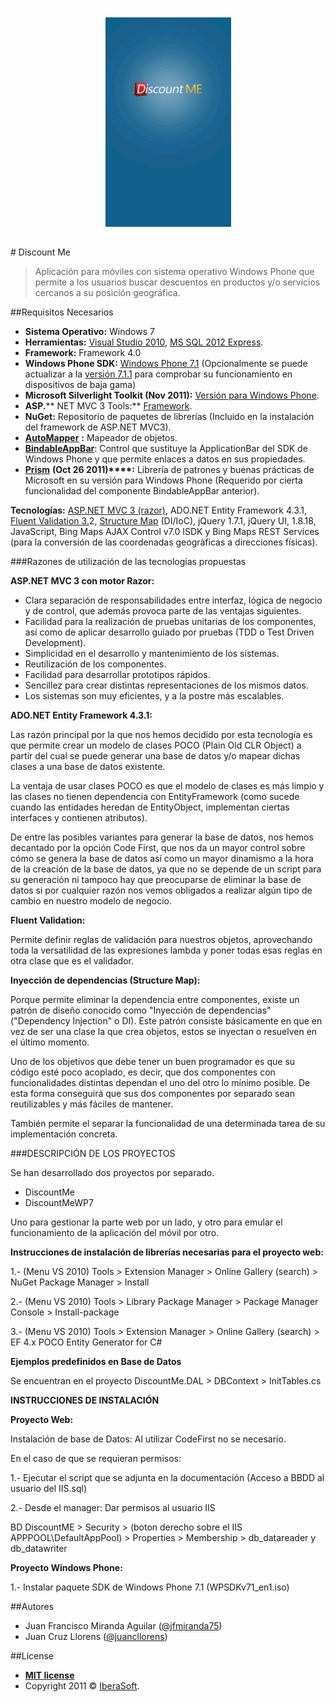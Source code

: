 <p align="center">
  <img src="/Assets/discount-me.gif" width="201" height="365" title="Discount Me">
</p>
# Discount Me

> Aplicación para móviles con sistema operativo Windows Phone que permite a los usuarios buscar descuentos en productos y/o servicios cercanos a su posición geográfica.

##Requisitos Necesarios

- **Sistema Operativo:** Windows 7
- **Herramientas:** [Visual Studio 2010](http://go.microsoft.com/?linkid=9709969), [MS SQL 2012 Express](http://www.microsoft.com/betaexperience/pd/SQLEXPCTAV2/enus/default.aspx).
- **Framework:** Framework 4.0
- **Windows Phone SDK:** [Windows Phone 7.1](http://download.microsoft.com/download/6/E/7/6E795194-EE2D-4636-AEBD-D1C42D2E06E1/WPSDKv71_en1.iso) (Opcionalmente se puede actualizar a la [versión 7.1.1](http://download.microsoft.com/download/5/6/C/56C12272-31DA-44CD-BBA3-603AA47FE564/WPSDK-7.1.1-KB2669191-x86.exe) para comprobar su funcionamiento en dispositivos de baja gama)
- **Microsoft Silverlight Toolkit (Nov 2011):** [Versión para Windows Phone](http://silverlight.codeplex.com/releases/view/75888).
- **ASP.**** NET MVC 3 Tools:** [Framework](http://www.microsoft.com/download/en/details.aspx?displaylang=en&amp;id=1491).
- **NuGet:** Repositorio de paquetes de librerías (Incluido en la instalación del framework de ASP.NET MVC3).
- [**AutoMapper**](http://nuget.org/packages/automapper) **:** Mapeador de objetos.
- [**BindableAppBar**](http://blogs.microsoft.co.il/blogs/tomershamam/archive/2011/08/22/windows-phone-enhanced-application-bar-or-bindable-appbar-part-i.aspx): Control que sustituye la ApplicationBar del SDK de Windows Phone y que permite enlaces a datos en sus propiedades.
- [**Prism**](http://compositewpf.codeplex.com/releases/view/75760#DownloadId=296865) **(Oct 26 2011)****:** Librería de patrones y buenas prácticas de Microsoft en su versión para Windows Phone (Requerido por cierta funcionalidad del componente BindableAppBar anterior).

**Tecnologías:** [ASP.NET MVC 3 (razor)](http://www.microsoft.com/download/en/details.aspx?displaylang=en&amp;id=1491), ADO.NET Entity Framework 4.3.1, [Fluent Validation 3.](http://fluentvalidation.codeplex.com/)2, [Structure Map](http://nuget.org/packages/structuremap/2.6.3) (DI/IoC), jQuery 1.7.1, jQuery UI, 1.8.18, JavaScript, Bing Maps AJAX Control v7.0 ISDK y Bing Maps REST Services (para la conversión de las coordenadas geográficas a direcciones físicas).

###Razones de utilización de las tecnologias propuestas

**ASP.NET MVC 3 con motor Razor:**

- Clara separación de responsabilidades entre interfaz, lógica de negocio y de control, que además provoca parte de las ventajas siguientes.
- Facilidad para la realización de pruebas unitarias de los componentes, así como de aplicar desarrollo guiado por pruebas (TDD o Test Driven Development).
- Simplicidad en el desarrollo y mantenimiento de los sistemas.
- Reutilización de los componentes.
- Facilidad para desarrollar prototipos rápidos.
- Sencillez para crear distintas representaciones de los mismos datos.
- Los sistemas son muy eficientes, y a la postre más escalables.

**ADO.NET Entity Framework 4.3.1:**

Las razón principal por la que nos hemos decidido por esta tecnología es que permite crear un modelo de clases POCO (Plain Old CLR Object) a partir del cual se puede generar una base de datos y/o mapear dichas clases a una base de datos existente.

La ventaja de usar clases POCO es que el modelo de clases es más limpio y las clases no tienen dependencia con EntityFramework (como sucede cuando las entidades heredan de EntityObject, implementan ciertas interfaces y contienen atributos).

De entre las posibles variantes para generar la base de datos, nos hemos decantado por la opción Code First, que nos da un mayor control sobre cómo se genera la base de datos así como un mayor dinamismo a la hora de la creación de la base de datos, ya que no se depende de un script para su generación ni tampoco hay que preocuparse de eliminar la base de datos si por cualquier razón nos vemos obligados a realizar algún tipo de cambio en nuestro modelo de negocio.

**Fluent Validation:**

Permite definir reglas de validación para nuestros objetos, aprovechando toda la versatilidad de las expresiones lambda y poner todas esas reglas en otra clase que es el validador.

**Inyección de dependencias (Structure Map):**

Porque permite eliminar la dependencia entre componentes, existe un patrón de diseño conocido como &quot;Inyección de dependencias&quot; (&quot;Dependency Injection&quot; o DI).  Este patrón consiste básicamente en que en vez de ser una clase la que crea objetos, estos se inyectan o resuelven en el último momento.

Uno de los objetivos que debe tener un buen programador es que su código esté poco acoplado, es decir, que dos componentes con funcionalidades distintas dependan el uno del otro lo mínimo posible. De esta forma conseguirá que sus dos componentes por separado sean reutilizables y más fáciles de mantener.

También permite el separar la funcionalidad de una determinada tarea de su implementación concreta.

###DESCRIPCIÓN DE LOS PROYECTOS

Se han desarrollado dos proyectos por separado. 

- DiscountMe
- DiscountMeWP7

Uno para gestionar la parte web por un lado, y otro para emular el funcionamiento de la aplicación del móvil por otro.

**Instrucciones de instalación de librerías necesarias para el proyecto web:**

1.- (Menu VS 2010) Tools > Extension Manager > Online Gallery (search) > NuGet Package Manager > Install

2.- (Menu VS 2010) Tools > Library Package Manager > Package Manager Console > Install-package

3.- (Menu VS 2010) Tools > Extension Manager > Online Gallery (search) > EF 4.x POCO Entity Generator for C#

**Ejemplos predefinidos en Base de Datos**

Se encuentran en el proyecto DiscountMe.DAL > DBContext > InitTables.cs

**INSTRUCCIONES DE INSTALACIÓN**

**Proyecto Web:**

Instalación de base de Datos: Al utilizar CodeFirst no se necesario.

En el caso de que se requieran permisos:

1.- Ejecutar el script que se adjunta en la documentación (Acceso a BBDD al usuario del IIS.sql)

2.- Desde el manager: Dar permisos al usuario IIS

BD DiscountME > Security > (boton derecho sobre el IIS APPPOOL\DefaultAppPool) > Properties > Membership > db\_datareader y db\_datawriter

**Proyecto Windows Phone:**

1.- Instalar paquete SDK de Windows Phone 7.1 (WPSDKv71\_en1.iso)

##Autores
- Juan Francisco Miranda Aguilar ([@jfmiranda75](https://twitter.com/jfmiranda75))
- Juan Cruz Llorens ([@juancllorens](https://twitter.com/juancllorens))

##License

- **[MIT license](http://opensource.org/licenses/mit-license.php)**
- Copyright 2011 © <a href="http://iberasoft.com" target="_blank">IberaSoft</a>.

